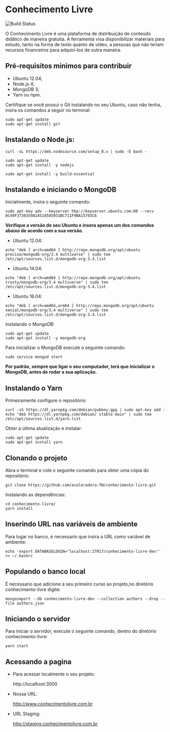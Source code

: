 # Conhecimento Livre

![Build Status](https://travis-ci.org/aceleradora-TW/conhecimento-livre.svg?branch=master)

O Conhecimento Livre é uma plataforma de distribuição de conteúdo didático de maneira
gratuita. A ferramenta visa disponibilizar materiais para estudo, tanto na forma de texto quanto de vídeo, a pessoas que não teriam recursos financeiros para adquirí-los de outra maneira.

## Pré-requisitos minimos para contribuir
* Ubuntu 12.04;
* Node.js 4;
* MongoDB 3;
* Yarn ou npm.

Certifique se você possui o Git instalando no seu Ubuntu, caso não tenha, insira os comandos a seguir no terminal:
```
sudo apt-get update
sudo apt-get install git
```


## Instalando o Node.js:
```
curl -sL https://deb.nodesource.com/setup_8.x | sudo -E bash -
```
```
sudo apt-get update
sudo apt-get install -y nodejs
```
```
sudo apt-get install -y build-essential
```


## Instalando e iniciando o MongoDB

Inicialmente, insira o seguinte comando:
```
sudo apt-key adv --keyserver hkp://keyserver.ubuntu.com:80 --recv 0C49F3730359A14518585931BC711F9BA15703C6
```


**Verifique a versão do seu Ubuntu e insera apenas um dos comandos abaixo de acordo com a sua versão.**


* Ubuntu 12.04:
```
echo "deb [ arch=amd64 ] http://repo.mongodb.org/apt/ubuntu precise/mongodb-org/3.4 multiverse" | sudo tee /etc/apt/sources.list.d/mongodb-org-3.4.list
```
* Ubuntu 14.04:
```
echo "deb [ arch=amd64 ] http://repo.mongodb.org/apt/ubuntu trusty/mongodb-org/3.4 multiverse" | sudo tee /etc/apt/sources.list.d/mongodb-org-3.4.list
```
* Ubuntu 16.04:
```
echo "deb [ arch=amd64,arm64 ] http://repo.mongodb.org/apt/ubuntu xenial/mongodb-org/3.4 multiverse" | sudo tee /etc/apt/sources.list.d/mongodb-org-3.4.list
```


Instalando o MongoDB:
```
sudo apt-get update
sudo apt-get install -y mongodb-org
```
Para inicializar o MongoDB execute o seguinte comando:
```
sudo service mongod start
```
**Por padrão, sempre que ligar o seu computador, terá que inicializar o MongoDB, antes de rodar a sua aplicação.**


## Instalando o Yarn
Primeiramente configure o repositório:  
```
curl -sS https://dl.yarnpkg.com/debian/pubkey.gpg | sudo apt-key add -
echo "deb https://dl.yarnpkg.com/debian/ stable main" | sudo tee /etc/apt/sources.list.d/yarn.list
```  
Obter a última atualização e instalar:  
```
sudo apt-get update
sudo apt-get install yarn
```

## Clonando o projeto
Abra o terminal e cole o seguinte comando para obter uma cópia do repositório:
```
git clone https://github.com/aceleradora-TW/conhecimento-livre.git
```
Instalando as dependências:
```
cd conhecimento-livre/
yarn install
```


## Inserindo URL nas variáveis de ambiente

Para logar no banco, é necessario que insira a URL como variável de ambiente:
```
echo 'export DATABASELOGIN="localhost:27017/conhecimento-livre-dev"' >> ~/.bashrc
```


## Populando o banco local
É necessario que adicione a seu primeiro curso ao projeto,no diretório conhecimento-livre digite:
```
mongoimport --db conhecimento-livre-dev --collection authors --drop --file authors.json
```


## Iniciando o servidor
Para iniciar o servidor, execute o seguinte comando, dentro do diretório conhecimento-livre:
```
yarn start
```


## Acessando a pagina

* Para acessar localmente o seu projeto:

  http://localhost:3000


* Nossa URL:

  http://www.conhecimentolivre.com.br

* URL Staging:

  http://staging.conhecimentolivre.com.br
